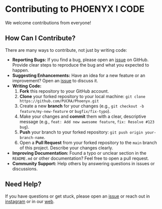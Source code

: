 # Contributing to PHOENYX I CODE

We welcome contributions from everyone!

## How Can I Contribute?

There are many ways to contribute, not just by writing code:

* **Reporting Bugs:** If you find a bug, please open an [issue](https://github.com/PUCRA/Phoenyx/issues) on GitHub. Provide clear steps to reproduce the bug and what you expected to happen.
* **Suggesting Enhancements:** Have an idea for a new feature or an improvement? Open an [issue](https://github.com/PUCRA/Phoenyx/issues) to discuss it.
* **Writing Code:**
    1.  **Fork** this repository to your GitHub account.
    2.  **Clone** your forked repository to your local machine:
        `git clone https://github.com/PUCRA/Phoenyx.git`
    3.  Create a new **branch** for your changes (e.g., `git checkout -b feature/my-new-feature` or `bugfix/fix-typo`).
    4.  Make your changes and **commit** them with a clear, descriptive message (e.g., `feat: Add new awesome feature`, `fix: Resolve #123 bug`).
    5.  **Push** your branch to your forked repository: `git push origin your-branch-name`.
    6.  Open a **Pull Request** from your forked repository to the `main` branch of this project. Describe your changes clearly.
* **Improving Documentation:** Found a typo or unclear section in the `README.md` or other documentation? Feel free to open a pull request.
* **Community Support:** Help others by answering questions in issues or discussions.

## Need Help?

If you have questions or get stuck, please open an [issue](https://github.com/PUCRA/Phoenyx/issues) or reach out in [instagram](https://www.instagram.com/pucra.upc/) or in our [web](https://pucra.upc.edu/contact-es.html). 